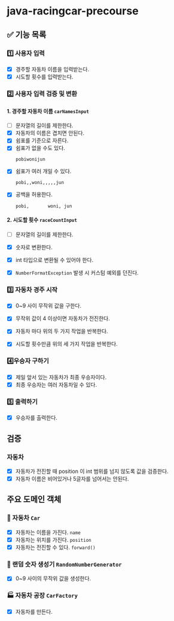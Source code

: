 # java-racingcar-precourse

## ✅ 기능 목록

### 1️⃣ 사용자 입력
- [x] 경주할 자동차 이름을 입력받는다.
- [x] 시도할 횟수를 입력받는다.

### 2️⃣ 사용자 입력 검증 및 변환

#### 1. 경주할 자동차 이름 `carNamesInput`
- [ ] 문자열의 길이를 제한한다.
- [x] 자동차의 이름은 겹치면 안된다.
- [x] 쉼표를 기준으로 자른다.
- [x] 쉼표가 없을 수도 있다.
  ```
  pobiwonijun
  ```
- [x] 쉼표가 여러 개일 수 있다.
  ```
  pobi,,woni,,,,,jun
    ```  
- [x] 공백을 허용한다.
    ```
  pobi,       woni, jun
    ```
#### 2. 시도할  횟수 `raceCountInput`
- [ ] 문자열의 길이를 제한한다.
- [x] 숫자로 변환한다.
- [x] int 타입으로 변환될 수 있어야 한다.
- [x] `NumberFormatException` 발생 시 커스텀 예외를 던진다.


### 3️⃣ 자동차 경주 시작
- [x] 0~9 사이 무작위 값을 구한다.
- [x] 무작위 값이 4 이상이면 자동차가 전진한다.
- [x] 자동차 마다 위의 두 가지 작업을 반복한다.
- [x] 시도할 횟수만큼 위의 세 가지 작업을 반복한다. 


### 4️⃣우승자 구하기
- [x] 제일 앞서 있는 자동차가 최종 우승자이다. 
- [x] 최종 우승자는 여러 자동차일 수 있다. 

### 5️⃣ 출력하기
- [x] 우승자를 출력한다.

## 검증

### 자동차
- [x] 자동차가 전진할 때 position 이 int 범위를 넘지 않도록 값을 검증한다. 
- [x] 자동차 이름은 비어있거나 5글자를 넘어서는 안된다.

## 주요 도메인 객체

### 🚗 자동차 `Car`

- [x] 자동차는 이름을 가진다. `name`
- [x] 자동차는 위치를 가진다. `position`
- [x] 자동차는 전진할 수 있다. `forward()`

### 🔢 랜덤 숫자 생성기 `RandomNumberGenerator`

- [x] 0~9 사이의 무작위 값을 생성한다.

### 🏭 자동차 공장 `CarFactory`

- [x] 자동차를 만든다. 